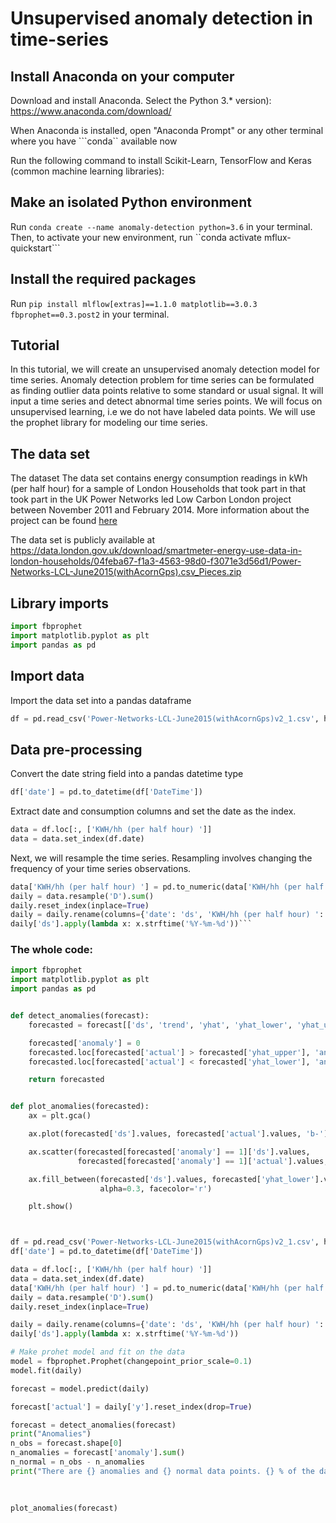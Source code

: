 # Unsupervised anomaly detection in time-series


## Install Anaconda on your computer

Download and install Anaconda. Select the Python 3.* version):
https://www.anaconda.com/download/

When Anaconda is installed, open "Anaconda Prompt" or any other terminal where you have ```conda`` available now

Run the following command to install Scikit-Learn, TensorFlow and Keras (common machine learning libraries):


## Make an isolated Python environment
Run ```conda create --name anomaly-detection python=3.6``` in your terminal.
Then, to activate your new environment, run ``conda activate mflux-quickstart```


##  Install the required packages

Run ```pip install mlflow[extras]==1.1.0 matplotlib==3.0.3  fbprophet==0.3.post2```  in your terminal.

## Tutorial

In this tutorial, we will create an unsupervised anomaly detection model for time series. Anomaly detection problem for time series can be formulated as finding outlier data points relative to some standard or usual signal.
It will input a time series and detect abnormal time series points. We will focus on unsupervised learning, i.e we do not have labeled data points. We will use
the prophet library for modeling our time series.

## The data set

The dataset
The data set contains  energy consumption readings in kWh (per half hour) for a sample of London Households that took part in that took part in the
UK Power Networks led Low Carbon London project between November 2011 and February 2014. More information about the project can be found
 [here](https://data.london.gov.uk/dataset/smartmeter-energy-use-data-in-london-households?resource=3527bf39-d93e-4071-8451-df2ade1ea4f2)

The data set is publicly available at https://data.london.gov.uk/download/smartmeter-energy-use-data-in-london-households/04feba67-f1a3-4563-98d0-f3071e3d56d1/Power-Networks-LCL-June2015(withAcornGps).csv_Pieces.zip

## Library imports
```python
import fbprophet
import matplotlib.pyplot as plt
import pandas as pd
```

## Import data
Import the data set into a pandas dataframe
```python
df = pd.read_csv('Power-Networks-LCL-June2015(withAcornGps)v2_1.csv', header=0)

```

## Data pre-processing

Convert the date string field into a pandas datetime type
```python
df['date'] = pd.to_datetime(df['DateTime'])
```

Extract date and consumption columns and set the date as the index.


```python
data = df.loc[:, ['KWH/hh (per half hour) ']]
data = data.set_index(df.date)
```

Next, we will resample the time series. Resampling involves changing the frequency of your time series observations.


```python
data['KWH/hh (per half hour) '] = pd.to_numeric(data['KWH/hh (per half hour) '], downcast='float', errors='coerce')
daily = data.resample('D').sum()
daily.reset_index(inplace=True)
daily = daily.rename(columns={'date': 'ds', 'KWH/hh (per half hour) ': 'y'})
daily['ds'].apply(lambda x: x.strftime('%Y-%m-%d'))```

```



### The whole code:
```python
import fbprophet
import matplotlib.pyplot as plt
import pandas as pd


def detect_anomalies(forecast):
    forecasted = forecast[['ds', 'trend', 'yhat', 'yhat_lower', 'yhat_upper', 'actual']].copy()

    forecasted['anomaly'] = 0
    forecasted.loc[forecasted['actual'] > forecasted['yhat_upper'], 'anomaly'] = 1
    forecasted.loc[forecasted['actual'] < forecasted['yhat_lower'], 'anomaly'] = 1

    return forecasted


def plot_anomalies(forecasted):
    ax = plt.gca()

    ax.plot(forecasted['ds'].values, forecasted['actual'].values, 'b-')

    ax.scatter(forecasted[forecasted['anomaly'] == 1]['ds'].values,
               forecasted[forecasted['anomaly'] == 1]['actual'].values, color='red')

    ax.fill_between(forecasted['ds'].values, forecasted['yhat_lower'].values, forecasted['yhat_upper'].values,
                    alpha=0.3, facecolor='r')

    plt.show()



df = pd.read_csv('Power-Networks-LCL-June2015(withAcornGps)v2_1.csv', header=0)
df['date'] = pd.to_datetime(df['DateTime'])

data = df.loc[:, ['KWH/hh (per half hour) ']]
data = data.set_index(df.date)
data['KWH/hh (per half hour) '] = pd.to_numeric(data['KWH/hh (per half hour) '], downcast='float', errors='coerce')
daily = data.resample('D').sum()
daily.reset_index(inplace=True)

daily = daily.rename(columns={'date': 'ds', 'KWH/hh (per half hour) ': 'y'})
daily['ds'].apply(lambda x: x.strftime('%Y-%m-%d'))

# Make prohet model and fit on the data
model = fbprophet.Prophet(changepoint_prior_scale=0.1)
model.fit(daily)

forecast = model.predict(daily)

forecast['actual'] = daily['y'].reset_index(drop=True)

forecast = detect_anomalies(forecast)
print("Anomalies")
n_obs = forecast.shape[0]
n_anomalies = forecast['anomaly'].sum()
n_normal = n_obs - n_anomalies
print("There are {} anomalies and {} normal data points. {} % of the data points are anomalies.".format(n_anomalies,
                                                                                                        n_normal,
                                                                                                        int((n_anomalies / n_normal) * 100)))

plot_anomalies(forecast)

```
